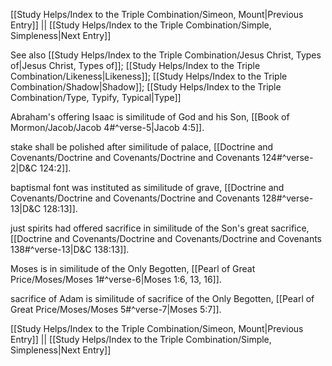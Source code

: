[[Study Helps/Index to the Triple Combination/Simeon, Mount|Previous Entry]]  ||  [[Study Helps/Index to the Triple Combination/Simple, Simpleness|Next Entry]]

 See also [[Study Helps/Index to the Triple Combination/Jesus Christ, Types of|Jesus Christ, Types of]]; [[Study Helps/Index to the Triple Combination/Likeness|Likeness]]; [[Study Helps/Index to the Triple Combination/Shadow|Shadow]]; [[Study Helps/Index to the Triple Combination/Type, Typify, Typical|Type]]

 Abraham's offering Isaac is similitude of God and his Son, [[Book of Mormon/Jacob/Jacob 4#^verse-5|Jacob 4:5]].

 stake shall be polished after similitude of palace, [[Doctrine and Covenants/Doctrine and Covenants/Doctrine and Covenants 124#^verse-2|D&C 124:2]].

 baptismal font was instituted as similitude of grave, [[Doctrine and Covenants/Doctrine and Covenants/Doctrine and Covenants 128#^verse-13|D&C 128:13]].

 just spirits had offered sacrifice in similitude of the Son's great sacrifice, [[Doctrine and Covenants/Doctrine and Covenants/Doctrine and Covenants 138#^verse-13|D&C 138:13]].

 Moses is in similitude of the Only Begotten, [[Pearl of Great Price/Moses/Moses 1#^verse-6|Moses 1:6, 13, 16]].

 sacrifice of Adam is similitude of sacrifice of the Only Begotten, [[Pearl of Great Price/Moses/Moses 5#^verse-7|Moses 5:7]].

[[Study Helps/Index to the Triple Combination/Simeon, Mount|Previous Entry]]  ||  [[Study Helps/Index to the Triple Combination/Simple, Simpleness|Next Entry]]